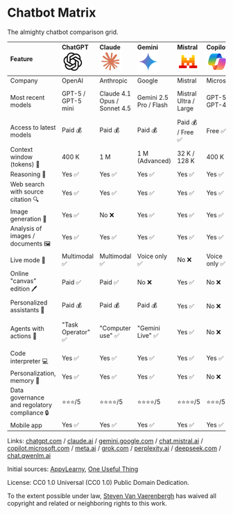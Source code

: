 # Chatbot Matrix

The almighty chatbot comparison grid.

| Feature | ChatGPT<br><a href="https://chatgpt.com"><picture><source media="(prefers-color-scheme: dark)" srcset="img/icon_chatgpt_light.png"><source media="(prefers-color-scheme: light)" srcset="img/icon_chatgpt.png"><img src="img/icon_chatgpt.png" alt="ChatGPT" width="50"></picture></a> | Claude<br><a href="https://claude.ai"><img src="img/icon_claude.png" alt="Claude" width="50"></a> | Gemini<br><a href="https://gemini.google.com/"><img src="img/icon_gemini.png" alt="Gemini" width="50"></a> | Mistral<br><a href="https://chat.mistral.ai"><img src="img/icon_mistral.png" alt="Mistral" width="50"></a> | Copilot<br><a href="https://copilot.microsoft.com"><img src="img/icon_copilot.png" alt="Copilot" width="50"></a> | Meta AI<br><a href="https://www.meta.ai"><img src="img/icon_meta.png" alt="Meta AI" width="50"></a> | Grok<br><a href="https://grok.com"><picture><source media="(prefers-color-scheme: dark)" srcset="img/icon_grok_light.png"><source media="(prefers-color-scheme: light)" srcset="img/icon_grok.png"><img src="img/icon_grok.png" alt="Grok" width="50"></picture></a> | Perplexity<br><a href="https://www.perplexity.ai"><picture><source media="(prefers-color-scheme: dark)" srcset="img/icon_perplexity_light.png"><source media="(prefers-color-scheme: light)" srcset="img/icon_perplexity.png"><img src="img/icon_perplexity.png" alt="Perplexity" width="50"></picture></a> | DeepSeek<br><a href="https://www.deepseek.com"><img src="img/icon_deepseek.png" alt="DeepSeek" width="50"></a> | Qwen<br><a href="https://chat.qwenlm.ai"><img src="img/icon_qwen.png" alt="Qwen" width="50"></a> |
|:-|:-|:-|:-|:-|:-|:-|:-|:-|:-|:-|
| Company | OpenAI | Anthropic | Google | Mistral | Microsoft | Meta | X | Perplexity | DeepSeek | Alibaba |
| Most recent models | GPT-5 / GPT-5 mini | Claude 4.1 Opus / Sonnet 4.5 | Gemini 2.5 Pro / Flash | Mistral Ultra / Large | GPT-5 / GPT-4 | Llama 4 Behemoth / Scout | Grok 4 / Grok 4 Fast | Sonar Pro / Sonar | V3.1 Think / Chat | 2.5 Max |
| Access to latest models | Paid 💰 | Paid 💰 | Paid 💰 | Paid 💰 / Free ✅ | Free ✅ | Free ✅ | Paid 💰 | Paid 💰 | Free ✅ | Free ✅ |
| Context window (tokens) 📏 | 400 K | 1 M | 1 M (Advanced) | 32 K / 128 K | 400 K | 10 M (Scout) | ? | 200 K (Pro) | 128 K | 32 K / 128 K |
| Reasoning 🧠 | Yes ✅ | Yes ✅ | Yes ✅ | Yes ✅ | Yes ✅ | Yes ✅ | Yes ✅ | Yes ✅ | Yes ✅ | Yes ✅ |
| Web search with source citation 🔍 | Yes ✅ | Yes ✅ | Yes ✅ | Yes ✅ | Yes ✅ | Yes ✅ | Yes ✅ | Yes ✅ | Yes ✅ | Yes ✅ |
| Image generation 🎨 | Yes ✅ | No ❌ | Yes ✅ | Yes ✅ | Yes ✅ | Yes ✅ | Yes ✅ | No ❌ | No ❌ | Yes ✅ |
| Analysis of images / documents 🖼️ | Yes ✅ | Yes ✅ | Yes ✅ | Yes ✅ | Yes ✅ | Yes ✅ | Yes ✅ | Paid 💰 | No/ Yes ✅ | Yes ✅ |
| Live mode 🎤 | Multimodal ✅ | Multimodal ✅ | Voice only ✅ | No ❌ | Voice only ✅ | Yes ✅ | Yes ✅ | No ❌ | No ❌ | No ❌ |
| Online "canvas" edition 🖊️ | Paid ✅ | Paid ✅ | No ❌ | Yes ✅ | No ❌ | No ❌ | No ❌ | No ❌ | No ❌ | No ❌ |
| Personalized assistants 📠 | Paid 💰 | Paid 💰 | Paid 💰 | Yes ✅ | No ❌ | Yes ✅ | Paid 💰 | No ❌ | No ❌ | No ❌ |
| Agents with actions 🤖 | "Task Operator" ✅ | "Computer use" ✅ | "Gemini Live" ✅ | Yes ✅ | No ❌ | Yes ✅ | Yes ✅ | "Assistant" ✅<br>(on mobile app 📱) | Yes ✅ | No ❌ |
| Code interpreter 💻 | Yes ✅ | Yes ✅ | Yes ✅ | Yes ✅ | Yes ✅ | Yes ✅ | Yes ✅ | No ❌ | Yes ✅ | Yes ✅ |
| Personalization, memory 🧠 | Yes ✅ | Yes ✅ | Yes ✅ | Yes ✅ | No ❌ | Yes ✅ | Yes ✅ | Yes ✅ | No ❌ | No ❌ |
| Data governance and regolatory compliance 🔒 | ⭐⭐⭐/5 | ⭐⭐⭐⭐/5 | ⭐⭐⭐⭐/5 | ⭐⭐⭐⭐/5 | ⭐⭐⭐/5 | ⭐⭐/5 | ⭐⭐⭐/5 | ⭐⭐⭐/5 | ⭐/5 | ⭐/5 |
| Mobile app | Yes ✅ | Yes ✅ | Yes ✅ | Yes ✅ | Yes ✅ | Yes ✅ | Yes ✅ | Yes ✅ | Yes ✅ | No ❌ |

Links: [chatgpt.com](https://chatgpt.com/) / [claude.ai](https://claude.ai/) / [gemini.google.com](https://gemini.google.com/) / [chat.mistral.ai](https://chat.mistral.ai/) / [copilot.microsoft.com](https://copilot.microsoft.com/) / [meta.ai](https://www.meta.ai) / [grok.com](https://grok.com) / [perplexity.ai](https://www.perplexity.ai/) / [deepseek.com](https://www.deepseek.com/) / [chat.qwenlm.ai](https://chat.qwenlm.ai/)

Initial sources: [AppyLearny](https://www.appylearny.fr/), [One Useful Thing](https://www.oneusefulthing.org/)

License: CC0 1.0 Universal (CC0 1.0) Public Domain Dedication.

To the extent possible under law, [Steven Van Vaerenbergh](https://github.com/steven2358) has waived all copyright and related or neighboring rights to this work.
